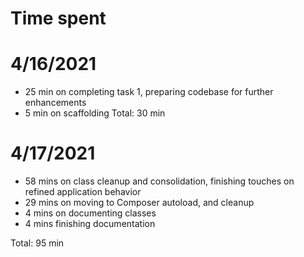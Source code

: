# Time spent

# 4/16/2021
* 25 min on completing task 1, preparing codebase for further enhancements
* 5 min on scaffolding
Total: 30 min

# 4/17/2021
* 58 mins on class cleanup and consolidation, finishing touches on refined application behavior
* 29 mins on moving to Composer autoload, and cleanup
* 4 mins on documenting classes
* 4 mins finishing documentation

Total: 95 min
